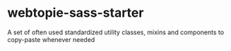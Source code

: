 # webtopie-sass-starter
A set of often used standardized utility classes, mixins and components to copy-paste whenever needed
